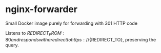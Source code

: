 # nginx-forwarder
Small Docker image purely for forwarding with 301 HTTP code

Listens to ${REDIRECT_FROM}:80 and responds with a redirect to https://${REDIRECT_TO}, preserving the query.
